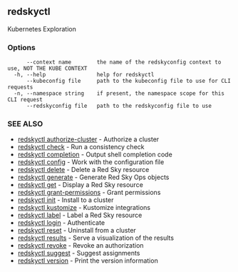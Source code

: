 ## redskyctl

Kubernetes Exploration

### Options

```
      --context name        the name of the redskyconfig context to use, NOT THE KUBE CONTEXT
  -h, --help                help for redskyctl
      --kubeconfig file     path to the kubeconfig file to use for CLI requests
  -n, --namespace string    if present, the namespace scope for this CLI request
      --redskyconfig file   path to the redskyconfig file to use
```

### SEE ALSO

* [redskyctl authorize-cluster](redskyctl_authorize-cluster.md)	 - Authorize a cluster
* [redskyctl check](redskyctl_check.md)	 - Run a consistency check
* [redskyctl completion](redskyctl_completion.md)	 - Output shell completion code
* [redskyctl config](redskyctl_config.md)	 - Work with the configuration file
* [redskyctl delete](redskyctl_delete.md)	 - Delete a Red Sky resource
* [redskyctl generate](redskyctl_generate.md)	 - Generate Red Sky Ops objects
* [redskyctl get](redskyctl_get.md)	 - Display a Red Sky resource
* [redskyctl grant-permissions](redskyctl_grant-permissions.md)	 - Grant permissions
* [redskyctl init](redskyctl_init.md)	 - Install to a cluster
* [redskyctl kustomize](redskyctl_kustomize.md)	 - Kustomize integrations
* [redskyctl label](redskyctl_label.md)	 - Label a Red Sky resource
* [redskyctl login](redskyctl_login.md)	 - Authenticate
* [redskyctl reset](redskyctl_reset.md)	 - Uninstall from a cluster
* [redskyctl results](redskyctl_results.md)	 - Serve a visualization of the results
* [redskyctl revoke](redskyctl_revoke.md)	 - Revoke an authorization
* [redskyctl suggest](redskyctl_suggest.md)	 - Suggest assignments
* [redskyctl version](redskyctl_version.md)	 - Print the version information


